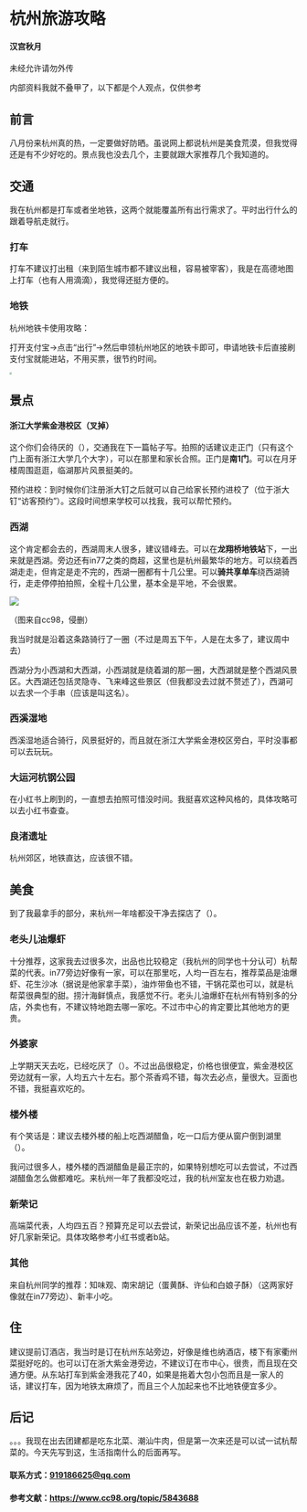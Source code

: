# 杭州旅游攻略

#### 汉宫秋月

未经允许请勿外传

内部资料我就不叠甲了，以下都是个人观点，仅供参考

## 前言

八月份来杭州真的热，一定要做好防晒。虽说网上都说杭州是美食荒漠，但我觉得还是有不少好吃的。景点我也没去几个，主要就跟大家推荐几个我知道的。

## 交通

我在杭州都是打车或者坐地铁，这两个就能覆盖所有出行需求了。平时出行什么的跟着导航走就行。

### 打车

打车不建议打出租（来到陌生城市都不建议出租，容易被宰客），我是在高德地图上打车（也有人用滴滴），我觉得还挺方便的。

### 地铁

杭州地铁卡使用攻略：

打开支付宝->点击“出行”->然后申领杭州地区的地铁卡即可，申请地铁卡后直接刷支付宝就能进站，不用买票，很节约时间。

<img src="D:\攻略素材\出行卡.jpg" style="zoom:25%;" />



## 景点

#### 浙江大学紫金港校区（叉掉）

这个你们会待厌的（），交通我在下一篇帖子写。拍照的话建议走正门（只有这个门上面有浙江大学几个大字），可以在那里和家长合照。正门是**南1门**。可以在月牙楼周围逛逛，临湖那片风景挺美的。

预约进校：到时候你们注册浙大钉之后就可以自己给家长预约进校了（位于浙大钉“访客预约”）。这段时间想来学校可以找我，我可以帮忙预约。

### 西湖

这个肯定都会去的，西湖周末人很多，建议错峰去。可以在**龙翔桥地铁站**下，一出来就是西湖。旁边还有in77之类的商超，这里也是杭州最繁华的地方。可以绕着西湖走走，但肯定是走不完的，西湖一圈都有十几公里。可以**骑共享单车**绕西湖骑行，走走停停拍拍照，全程十几公里，基本全是平地，不会很累。

![](C:\Users\田红瑾\AppData\Roaming\Typora\typora-user-images\image-20240708154637628.png)

（图来自cc98，侵删）

我当时就是沿着这条路骑行了一圈（不过是周五下午，人是在太多了，建议周中去）

西湖分为小西湖和大西湖，小西湖就是绕着湖的那一圈，大西湖就是整个西湖风景区。大西湖还包括灵隐寺、飞来峰这些景区（但我都没去过就不赘述了），西湖可以去求一个手串（应该是叫这名）。

### 西溪湿地

西溪湿地适合骑行，风景挺好的，而且就在浙江大学紫金港校区旁白，平时没事都可以去玩玩。

### 大运河杭钢公园

在小红书上刷到的，一直想去拍照可惜没时间。我挺喜欢这种风格的，具体攻略可以去小红书查查。

### 良渚遗址

杭州郊区，地铁直达，应该很不错。

## 美食

到了我最拿手的部分，来杭州一年啥都没干净去探店了（）。

### 老头儿油爆虾

十分推荐，这家我去过很多次，出品也比较稳定（我杭州的同学也十分认可）杭帮菜的代表。in77旁边好像有一家，可以在那里吃，人均一百左右，推荐菜品是油爆虾、花生沙冰（据说是他家拿手菜），油炸带鱼也不错，干锅花菜也可以，就是杭帮菜很典型的甜。捞汁海鲜慎点，我感觉不行。老头儿油爆虾在杭州有特别多的分店，外卖也有，不建议特地跑去哪一家吃。不过市中心的肯定要比其他地方的更贵。

### 外婆家

上学期天天去吃，已经吃厌了（）。不过出品很稳定，价格也很便宜，紫金港校区旁边就有一家，人均五六十左右。那个茶香鸡不错，每次去必点，量很大。豆面也不错，我挺喜欢吃的。

### 楼外楼

有个笑话是：建议去楼外楼的船上吃西湖醋鱼，吃一口后方便从窗户倒到湖里（）。

我问过很多人，楼外楼的西湖醋鱼是最正宗的，如果特别想吃可以去尝试，不过西湖醋鱼怎么做都难吃。来杭州一年了我都没吃过，我的杭州室友也在极力劝退。

### 新荣记

高端菜代表，人均四五百？预算充足可以去尝试，新荣记出品应该不差，杭州也有好几家新荣记。具体攻略参考小红书或者b站。

### 其他

来自杭州同学的推荐：知味观、南宋胡记（蛋黄酥、许仙和白娘子酥）（这两家好像就在in77旁边）、新丰小吃。

## 住

建议提前订酒店，我当时是订在杭州东站旁边，好像是维也纳酒店，楼下有家衢州菜挺好吃的。也可以订在浙大紫金港旁边，不建议订在市中心，很贵，而且现在交通方便。从东站打车到紫金港我花了40，如果是拖着大包小包而且是一家人的话，建议打车，因为地铁太麻烦了，而且三个人加起来也不比地铁便宜多少。

## 后记

。。。我现在出去团建都是吃东北菜、潮汕牛肉，但是第一次来还是可以试一试杭帮菜的。今天先写到这，生活指南什么的后面再写。

#### 联系方式：919186625@qq.com

#### 参考文献：https://www.cc98.org/topic/5843688



